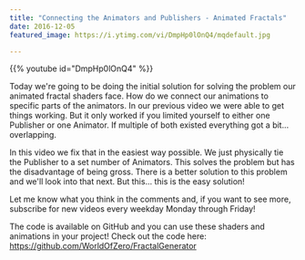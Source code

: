 ```yaml
---
title: "Connecting the Animators and Publishers - Animated Fractals"
date: 2016-12-05
featured_image: https://i.ytimg.com/vi/DmpHp0lOnQ4/mqdefault.jpg

---
```


{{% youtube id="DmpHp0lOnQ4" %}}

Today we're going to be doing the initial solution for solving the problem our animated fractal shaders face. How do we connect our animations to specific parts of the animators. In our previous video we were able to get things working. But it only worked if you limited yourself to either one Publisher or one Animator. If multiple of both existed everything got a bit... overlapping.

In this video we fix that in the easiest way possible. We just physically tie the Publisher to a set number of Animators. This solves the problem but has the disadvantage of being gross. There is a better solution to this problem and we'll look into that next. But this... this is the easy solution!

Let me know what you think in the comments and, if you want to see more, subscribe for new videos every weekday Monday through Friday!

The code is available on GitHub and you can use these shaders and animations in your project! Check out the code here: https://github.com/WorldOfZero/FractalGenerator